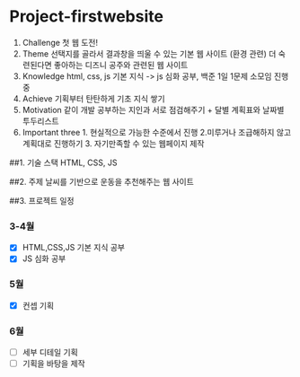 # Project-firstwebsite
1. Challenge 첫 웹 도전!
2. Theme
선택지를 골라서 결과창을 띄울 수 있는 기본 웹 사이트 (환경 관련)
더 숙련된다면 좋아하는 디즈니 공주와 관련된 웹 사이트
3. Knowledge
 html, css, js 기본 지식 -> js 심화 공부, 백준 1일 1문제 소모임 진행 중
4. Achieve  기획부터 탄탄하게 기초 지식 쌓기
5. Motivation
 같이 개발 공부하는 지인과 서로 점검해주기 + 달별 계획표와 날짜별 투두리스트
6. Important three 1. 현실적으로 가능한 수준에서 진행 2.미루거나 조급해하지 않고 계획대로 진행하기 3. 자기만족할 수 있는 웹페이지 제작

##1. 기술 스택
  HTML, CSS, JS

##2. 주제
  날씨를 기반으로 운동을 추천해주는 웹 사이트

##3. 프로젝트 일정
  ### 3-4월
  - [x] HTML,CSS,JS 기본 지식 공부
  - [x] JS 심화 공부
  ### 5월
  - [x] 컨셉 기획
  ### 6월 
  - [ ] 세부 디테일 기획
  - [ ] 기획을 바탕을 제작
